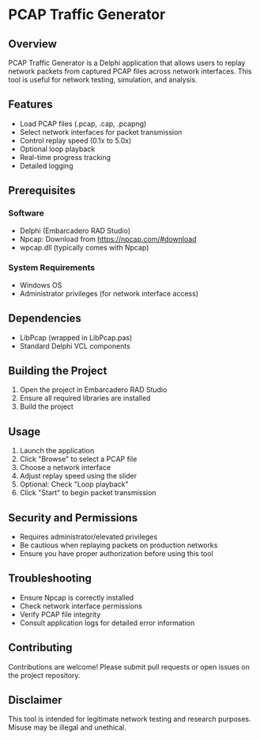 # PCAP Traffic Generator

## Overview

PCAP Traffic Generator is a Delphi application that allows users to replay network packets from captured PCAP files across network interfaces. This tool is useful for network testing, simulation, and analysis.

## Features

- Load PCAP files (.pcap, .cap, .pcapng)
- Select network interfaces for packet transmission
- Control replay speed (0.1x to 5.0x)
- Optional loop playback
- Real-time progress tracking
- Detailed logging

## Prerequisites

### Software

- Delphi (Embarcadero RAD Studio)
- Npcap: Download from https://npcap.com/#download
- wpcap.dll (typically comes with Npcap)

### System Requirements

- Windows OS
- Administrator privileges (for network interface access)

## Dependencies

- LibPcap (wrapped in LibPcap.pas)
- Standard Delphi VCL components

## Building the Project

1. Open the project in Embarcadero RAD Studio
2. Ensure all required libraries are installed
3. Build the project

## Usage

1. Launch the application
2. Click "Browse" to select a PCAP file
3. Choose a network interface
4. Adjust replay speed using the slider
5. Optional: Check "Loop playback"
6. Click "Start" to begin packet transmission

## Security and Permissions

- Requires administrator/elevated privileges
- Be cautious when replaying packets on production networks
- Ensure you have proper authorization before using this tool

## Troubleshooting

- Ensure Npcap is correctly installed
- Check network interface permissions
- Verify PCAP file integrity
- Consult application logs for detailed error information

## Contributing

Contributions are welcome! Please submit pull requests or open issues on the project repository.

## Disclaimer

This tool is intended for legitimate network testing and research purposes. Misuse may be illegal and unethical.
